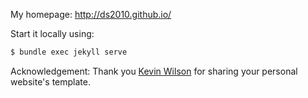 My homepage: http://ds2010.github.io/

Start it locally using:
```bash
$ bundle exec jekyll serve
```

Acknowledgement: Thank you [Kevin Wilson](https://github.com/khwilson/kevinhayeswilson.com) for sharing your personal website's template. 
